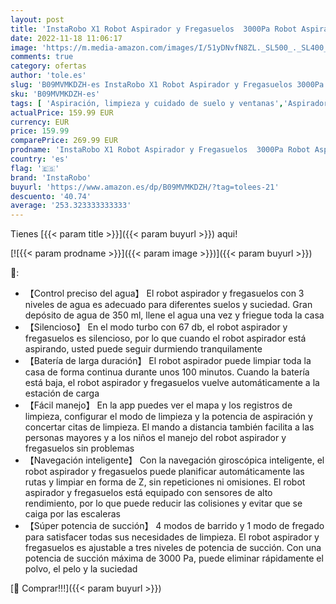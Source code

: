 ```yaml
---
layout: post
title: 'InstaRobo X1 Robot Aspirador y Fregasuelos  3000Pa Robot Aspirador con Navegación Inteligente  App con Mapa Aspiradora Robot Compatible con Alexa Google Home Ideal para Pelo de Mascotas Piso Alfombra'
date: 2022-11-18 11:06:17
image: 'https://m.media-amazon.com/images/I/51yDNvfN8ZL._SL500_._SL400_.jpg'
comments: true
category: ofertas
author: 'tole.es'
slug: 'B09MVMKDZH-es InstaRobo X1 Robot Aspirador y Fregasuelos 3000Pa Robot...'
sku: 'B09MVMKDZH-es'
tags: [ 'Aspiración, limpieza y cuidado de suelo y ventanas','Aspiradoras','Hogar y cocina','Robots aspiradores','alexa','google','home','instarobo','🇪🇸', ]
actualPrice: 159.99 EUR
currency: EUR
price: 159.99
comparePrice: 269.99 EUR
prodname: 'InstaRobo X1 Robot Aspirador y Fregasuelos  3000Pa Robot Aspirador con Navegación Inteligente  App con Mapa Aspiradora Robot Compatible con Alexa Google Home Ideal para Pelo de Mascotas Piso Alfombra'
country: 'es'
flag: '🇪🇸'
brand: 'InstaRobo'
buyurl: 'https://www.amazon.es/dp/B09MVMKDZH/?tag=tolees-21'
descuento: '40.74'
average: '253.323333333333'
---
```


Tienes [{{< param title >}}]({{< param buyurl >}}) aqui!

[![{{< param prodname >}}]({{< param image >}})]({{< param buyurl >}})

🔎:

- 【Control preciso del agua】 El robot aspirador y fregasuelos con 3 niveles de agua es adecuado para diferentes suelos y suciedad. Gran depósito de agua de 350 ml, llene el agua una vez y friegue toda la casa
- 【Silencioso】 En el modo turbo con 67 db, el robot aspirador y fregasuelos es silencioso, por lo que cuando el robot aspirador está aspirando, usted puede seguir durmiendo tranquilamente
- 【Batería de larga duración】 El robot aspirador puede limpiar toda la casa de forma continua durante unos 100 minutos. Cuando la batería está baja, el robot aspirador y fregasuelos vuelve automáticamente a la estación de carga
- 【Fácil manejo】 En la app puedes ver el mapa y los registros de limpieza, configurar el modo de limpieza y la potencia de aspiración y concertar citas de limpieza. El mando a distancia también facilita a las personas mayores y a los niños el manejo del robot aspirador y fregasuelos sin problemas
- 【Navegación inteligente】 Con la navegación giroscópica inteligente, el robot aspirador y fregasuelos puede planificar automáticamente las rutas y limpiar en forma de Z, sin repeticiones ni omisiones. El robot aspirador y fregasuelos está equipado con sensores de alto rendimiento, por lo que puede reducir las colisiones y evitar que se caiga por las escaleras
- 【Súper potencia de succión】 4 modos de barrido y 1 modo de fregado para satisfacer todas sus necesidades de limpieza. El robot aspirador y fregasuelos es ajustable a tres niveles de potencia de succión. Con una potencia de succión máxima de 3000 Pa, puede eliminar rápidamente el polvo, el pelo y la suciedad

[🛒 Comprar!!!]({{< param buyurl >}})
